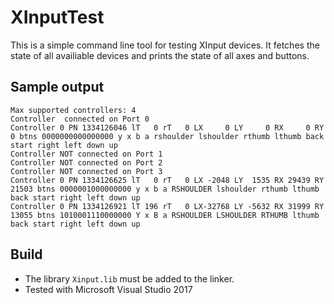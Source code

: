 # XInputTest
This is a simple command line tool for testing XInput devices. It fetches the state of all availiable devices and prints the state of all axes and buttons.

## Sample output
    Max supported controllers: 4
    Controller  connected on Port 0
    Controller 0 PN 1334126046 lT   0 rT   0 LX     0 LY     0 RX     0 RY     0 btns 0000000000000000 y x b a rshoulder lshoulder rthumb lthumb back start right left down up
    Controller NOT connected on Port 1
    Controller NOT connected on Port 2
    Controller NOT connected on Port 3
    Controller 0 PN 1334126625 lT   0 rT   0 LX -2048 LY  1535 RX 29439 RY 21503 btns 0000001000000000 y x b a RSHOULDER lshoulder rthumb lthumb back start right left down up
    Controller 0 PN 1334126921 lT 196 rT   0 LX-32768 LY -5632 RX 31999 RY 13055 btns 1010001110000000 Y x B a RSHOULDER LSHOULDER RTHUMB lthumb back start right left down up

## Build
 * The library `Xinput.lib` must be added to the linker.
 * Tested with Microsoft Visual Studio 2017
